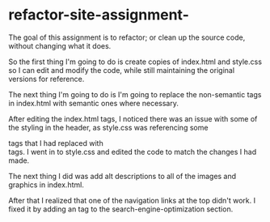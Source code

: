 # refactor-site-assignment-
The goal of this assignment is to refactor; or clean up the source code, without changing what it does. 

So the first thing I'm going to do is create copies of index.html and style.css so I can edit and modify the code, while still maintaining the original versions for reference. 

The next thing I'm going to do is I'm going to replace the non-semantic tags in index.html with semantic ones where necessary.

After editing the index.html tags, I noticed there was an issue with some of the styling in the header, as style.css was referencing some <div> tags that I had replaced with <nav> tags. I went in to style.css and edited the code to match the changes I had made. 

The next thing I did was add alt descriptions to all of the images and graphics in index.html. 

After that I realized that one of the navigation links at the top didn't work. I fixed it by adding an <id> tag to the search-engine-optimization section.